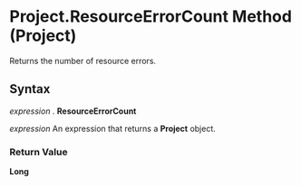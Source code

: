 
# Project.ResourceErrorCount Method (Project)

Returns the number of resource errors.


## Syntax

 _expression_ . **ResourceErrorCount**

 _expression_ An expression that returns a **Project** object.


### Return Value

 **Long**

